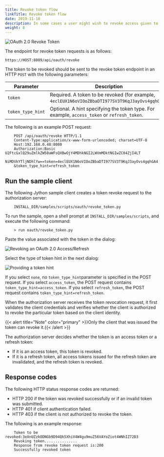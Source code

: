 ```yaml
---
title: Revoke token flow
linkTitle: Revoke token flow
date: 2019-11-18
description: In some cases a user might wish to revoke access given to an application. An access token can be revoked by calling the API Gateway revoke service and providing the access token to be revoked. A revoke token request causes the removal of the client permissions associated with the particular token to access the end-user's protected resources.
weight: 8
---
```


![OAuth 2.0 Revoke Token](/Images/OAuth/APIgw_Revoke_token.png)

The endpoint for revoke token requests is as follows:

``` {space="preserve"}
https://HOST:8089/api/oauth/revoke
```

The token to be revoked should be sent to the revoke token endpoint in an HTTP `POST`
with the following parameters:

| Parameter         | Description                                                                                      |
|-------------------|--------------------------------------------------------------------------------------------------|
| `token`           | Required. A token to be revoked (for example, `4eclEUX1N6oVIOoZBbaDTI977SV3T9KqJ3ayOvs4gqhGA4`). |
| `token_type_hint` | Optional. A hint specifying the token type. For example, `access_token` or `refresh_token`.                                                              |

The following is an example POST request:

``` {space="preserve"}
    POST /api/oauth/revoke HTTP/1.1
    Content-Type:application/x-www-form-urlencoded; charset=UTF-8
    Host:192.168.0.48:8080
    Authorization:Basic U2FtcGxlQ29uZmlkZW50aWFsQXBwOjY4MDhkNGI2LWVmMDktNGIwZC04ZjI4LT
    NiMDVkYTljNDhlYw==token=4eclEUX1N6oVIOoZBbaDTI977SV3T9KqJ3ayOvs4gqhGA4
    &token_type_hint=refresh_token
```

## Run the sample client

The following Jython sample client creates a token revoke request to the authorization server:

``` {space="preserve"}
    INSTALL_DIR/samples/scripts/oauth/revoke_token.py
```

To run the sample, open a shell prompt at `INSTALL_DIR/samples/scripts`, and execute the following command:

``` {space="preserve"}
    > run oauth/revoke_token.py
```

Paste the value associated with the token in the dialog:

![Revoking an OAuth 2.0 Access/Refresh](/Images/OAuth/oauth_revoke_token.png)

Select the type of token hint in the next dialog:

![Providing a token hint](/Images/OAuth/oauth_revoke_token_hint.png)

If you select `none`, no `token_type_hint`parameter is specified in the POST request. If you select `access_token`, the POST request contains `token_type_hint=access_token`. If you select `refresh_token`, the POST request contains `token_type_hint=refresh_token`.

When the authorization server receives the token revocation request, it first validates the client credentials and verifies whether the client is authorized to revoke the particular token based on the client identity.

{{< alert title="Note" color="primary" >}}Only the client that was issued the token can revoke it.{{< /alert >}}

The authorization server decides whether the token is an access token or a refresh token:

* If it is an access token, this token is revoked.
* If it is a refresh token, all access tokens issued for the refresh token are invalidated, and the refresh token is revoked.

## Response codes

The following HTTP status response codes are returned:

* HTTP 200 if the token was revoked successfully or if an invalid token was submitted.
* HTTP 401 if client authentication failed.
* HTTP 403 if the client is not authorized to revoke the token.

The following is an example response:

``` {space="preserve"}
    Token to be revoked:3eXnUZzkODNGb9D94Qk5XhiV4W4gu9muZ56VAYoZiot4WNhIZ72D3
    Revoking token...............
    Response from revoke token request is:200
    Successfully revoked token
```
